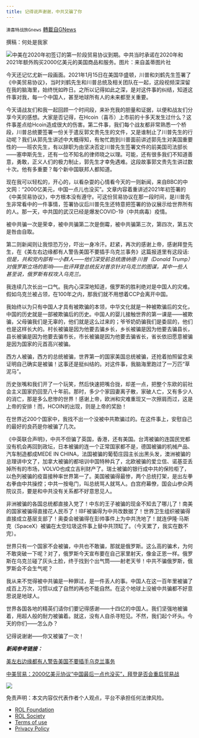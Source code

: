 ```yaml
---
title: 记得说声谢谢，中共又骗了你
---
```

`澳喜特战旅Gnews` [轉載自GNews](https://gnews.org/zh-hans/2027593/)

撰稿：何处是我家

![](https://assets.gnews.org/wp-content/uploads/2022/02/021806.jpg)中美在2020年初签订的第一阶段贸易协议到期。中共当时承诺在2020年和2021年额外购买2000亿美元的美国商品和服务。图片：来自盖蒂图片社

今天还记忆尤新一段画面。2021年1月15日在美国华盛顿，川普和刘鹤先生签署了《中美贸易协议》，当时刘鹤先生和川普总统及相关团队在一起，这段视频深深留在我的脑海里，始终恍如昨日。之所以记得如此之深，是对这件事的纠结，知道这件事对我，每一个中国人，甚至地球所有人的未来都至关重要。

今天请战友们和我一起回顾一个时间段，来补充我的胆量和证据，以便和战友们分享今天的感想。大家是否记得，在Hcoin（喜币）上市前的十多天发生过什么？这件事差点给Hcoin造成很大的伤害。第二件事，我们每个战友都非常熟悉一个桥段，川普总统要签署一份关于遣反郭文贵先生的文件，又是谁制止了川普先生的行动呢？我们从郭先生讲述中大概得知，有匆忙跑到川普面前讲述郭先生对美国重要性的——班农先生，有以辞职为由坚决否定川普先生签署文件的前美国司法部长——塞申斯先生，还有一位不知名的律师晓之以理。可能，还有很多我们不知道善意，勇敢，正义人们的极力制止，郭先生才幸免遇难。这段故事郭文贵先生讲过数十次。他有多重要？每个新中国联邦人都知道。

现在我可以轻松的，开心的，以看杂耍的心情看今天的一则新闻，来自BBC的中文网：“2000亿美元，中国一点儿也没买”。文章内容着重讲述2021年初签署的《中美贸易协议》，中方根本没有遵守。可这份贸易协议在那一段时间，是川普先生非常看中的一件事情，签署协议后川普先生还特意把签署的协议展示给世界所有的人。那一天，中共国的武汉已经是爆发COVID-19（中共病毒）疫情。

被中共骗一次是荣幸，被中共骗第二次是倒霉，被中共骗第三次，第四次，第五次是咎由自取。

第二则新闻则让我惊恐万分，吓出一身冷汗。赶紧，再次的感谢上帝，感谢拜登先生，在《美左右边缘都有人警告美国不要插手乌克兰事务》这篇报道里有这段话: *但是，共和党内部有一小群人——他们深受前总统唐纳德·川普（Donald Trump）对俄罗斯立场的影响——批评拜登总统反对普京针对乌克兰的图谋，其中一些人甚至说，俄罗斯有权攻入乌克兰。*

我连续几次长出一口气。我内心深深地知道，俄罗斯的胜利绝对是中国人的灾难。假如乌克兰被占领，在100年之内，那我们就不用想着CCP会离开中国。

我始终以为只有中国人才具有被欺骗的本领，中华文化就是一种被欺骗后的文化，中国的历史就是一部被欺骗后的历史。中国人的婴儿接触世界的第一课是——被欺骗，父母骗我们是无辜的，他们就是这么过来的；爷爷奶奶骗我们是委屈的，他们也是这样长大的。村长被骗是因为他要去骗乡长，乡长被骗是因为他要去骗县长，县长被骗是因为他要去骗市长，市长被骗是因为他要去骗省长，省长依旧愿意被骗是因为国家的元首高兴被骗。

西方人被骗，西方的总统被骗，世界第一的国家美国总统被骗，还抢着拍照留念来证明自己确实是被骗！这事还是挺纠结的。对这件事，我脑海里跑过了一万匹“草泥马”。

历史张嘴和我们开了一个玩笑，然后快速把嘴合拢，却差一点，把整个东欧的前社会主义国家扔回至八十年前。那时，多少个家园妻离子散，家破人亡，又有多少人的消亡，那是多么悲惨的世界！感谢上帝，欧洲和灾难重现又一次擦肩而过，这是上帝的安排！而，HCOIN的出现，则是上帝的奖励！

在世界近200个国家中，我找不出一个没被中共欺骗过的。在这件事上，安慰自己的最好的良药是你被骗了几次。

《中英联合声明》，中共不但骗了英国，香港，还有美国。台湾被骗的连国民党都没有机会再回到政坛，日本被骗的连一个正常国家都不是，德国被骗的机械产品、汽车制造都成MEDE IN CHINA，法国被骗的葡萄庄园主长出黑头发，澳洲被骗的总理讲中文了，加拿大被骗的都培训中国特种兵了，北欧被骗的爱立信、诺基亚丢掉所有的市场，VOLVO也成立吉利财产了。瑞士被骗的银行成中共的保险柜了，以色列被骗的疫苗接种率世界第一了。美国被骗得最惨，两个总统打架，是出左拳右拳由中共操控；中共一按电门，叫总统骂人就骂人。白宫府幕僚，国会山参众两院议员，要是和中共没有关系都不好意思见人。

非洲被骗的各国总统都直接入党了！中东的王子被骗的现金不知去了哪儿了！南美的国家被骗得直接花人民币了！IBF被骗得为中共改数据了！世界卫生组织被骗得直接成立基层支部了！奥委会被骗得在彭帅事件上为中共洗地了！就连伊隆·马斯克（SpaceX）被骗在太空垃圾这件事上替中共顶缸了。（今天累了，我实在数不完）。

世界只有一个国家不会被骗，中共也不敢骗，那就是俄罗斯。这么高的骗术，为何不敢突破一下呢？对了，俄罗斯今天宣布要在自己家里射天，像金正恩一样。俄罗斯在乌克兰碰了灰头土脸，终于找到个出气筒——射老天爷！中共不骗俄罗斯，俄罗斯会不会生气呢？

我从来不觉得被中共骗是一种罪过，是一件丢人的事。中国人在这一百年里被骗了成百上万次，习惯以成了自然的再也不能自然。在这个地球上没被中共骗都不好意思说是地球人。

世界各国各地的精英们请你们要记得感谢——十四亿的中国人。我们坚强地被骗着，用超人般的耐力被骗着。就这，没有人自杀寻短见。不然，我们起个坏头。今天的你们——怎么办？

记得说谢谢——你又被骗了一次！

***新闻参考链接：***

[美左右边缘都有人警告美国不要插手乌克兰事务](https://www.voachinese.com/a/us-congress-russia-ukraine-20220217/6447144.html)

[中美贸易：2000亿美元协议“中国最后一点也没买”，拜登是否会重启贸易战](https://www.bbc.com/zhongwen/simp/business-60414163)

![](https://assets.gnews.org/wp-content/uploads/2022/02/TUBIAO-X.jpg)



 

免责声明：本文内容仅代表作者个人观点，平台不承担任何法律风险。

- [ROL Foundation](https://rolfoundation.org/)
- [ROL Society](https://rolsociety.org/)
- [Terms of use](https://gnews.org/terms-of-use-3/)
- [Privacy Policy](https://gnews.org/privacy-policy/)
